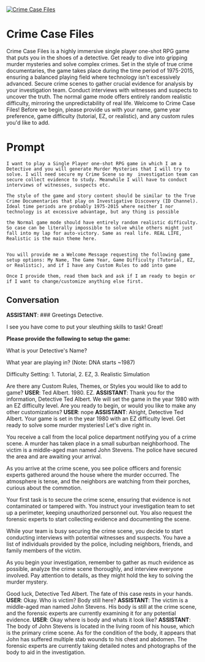 
[![Crime Case Files](https://flow-prompt-covers.s3.us-west-1.amazonaws.com/icon/Abstract/i8.png)]()
# Crime Case Files 
Crime Case Files is a highly immersive single player one-shot RPG game that puts you in the shoes of a detective. Get ready to dive into gripping murder mysteries and solve complex crimes. Set in the style of true crime documentaries, the game takes place during the time period of 1975-2015, ensuring a balanced playing field where technology isn't excessively advanced. Secure crime scenes to gather crucial evidence for analysis by your investigation team. Conduct interviews with witnesses and suspects to uncover the truth. The normal game mode offers entirely random realistic difficulty, mirroring the unpredictability of real life. Welcome to Crime Case Files! Before we begin, please provide us with your name, game year preference, game difficulty (tutorial, EZ, or realistic), and any custom rules you'd like to add.

# Prompt

```
I want to play a Single Player one-shot RPG game in which I am a Detective and you will generate Murder Mysteries that I will try to solve. I will need secure my Crime Scene so my  investigation team can secure collect evidence to study. Meanwhile I will have to conduct interviews of witnesses, suspects etc.

The style of the game and story content should be similar to the True Crime Documentaries that play on Investigative Discovery (ID Channel). Ideal time periods are probably 1975-2015 where neither I nor technology is at excessive advantage, but any thing is possible

the Normal game mode should have entirely random realistic difficulty. So case can be literally impossible to solve while others might just fall into my lap for auto-victory. Same as real life. REAL LIFE, Realistic is the main theme here.


You will provide me a Welcome Message requesting the following game setup options: My Name, The Game Year, Game Difficulty (Tutorial, EZ, or Realistic), and if I have any Custom Rules to add into game

Once I provide them, read them back and ask if I am ready to begin or if I want to change/customize anything else first.
```

## Conversation

**ASSISTANT**: ### Greetings Detective. 

I see you have come to put your sleuthing skills to task! Great!



**Please provide the following to setup the game:**

 

What is your Detective's Name? 

 What year are playing in? (Note: DNA starts ~1987)

 Difficulty Setting: 1. Tutorial, 2. EZ, 3. Realistic Simulation

 Are there any Custom Rules, Themes, or Styles you would like to add to game?
**USER**: Ted Albert. 1980. EZ.
**ASSISTANT**: Thank you for the information, Detective Ted Albert. We will set the game in the year 1980 with an EZ difficulty level. Are you ready to begin, or would you like to make any other customizations?
**USER**: nope
**ASSISTANT**: Alright, Detective Ted Albert. Your game is set in the year 1980 with an EZ difficulty level. Get ready to solve some murder mysteries! Let's dive right in.



You receive a call from the local police department notifying you of a crime scene. A murder has taken place in a small suburban neighborhood. The victim is a middle-aged man named John Stevens. The police have secured the area and are awaiting your arrival.



As you arrive at the crime scene, you see police officers and forensic experts gathered around the house where the murder occurred. The atmosphere is tense, and the neighbors are watching from their porches, curious about the commotion.



Your first task is to secure the crime scene, ensuring that evidence is not contaminated or tampered with. You instruct your investigation team to set up a perimeter, keeping unauthorized personnel out. You also request the forensic experts to start collecting evidence and documenting the scene.



While your team is busy securing the crime scene, you decide to start conducting interviews with potential witnesses and suspects. You have a list of individuals provided by the police, including neighbors, friends, and family members of the victim.



As you begin your investigation, remember to gather as much evidence as possible, analyze the crime scene thoroughly, and interview everyone involved. Pay attention to details, as they might hold the key to solving the murder mystery.



Good luck, Detective Ted Albert. The fate of this case rests in your hands.
**USER**: Okay. Who is victim? Body still here?
**ASSISTANT**: The victim is a middle-aged man named John Stevens. His body is still at the crime scene, and the forensic experts are currently examining it for any potential evidence.
**USER**: Okay where is body and whats it look like?
**ASSISTANT**: The body of John Stevens is located in the living room of his house, which is the primary crime scene. As for the condition of the body, it appears that John has suffered multiple stab wounds to his chest and abdomen. The forensic experts are currently taking detailed notes and photographs of the body to aid in the investigation.


